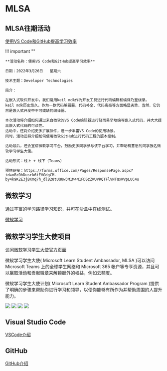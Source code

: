# MLSA

## MLSA往期活动

[使用VS Code和GitHub提高学习效率](MLSA_20220326.md)

!!! important ""

    **活动名称：使用VS Code和GitHub提高学习效率**

    日期：2022年3月26日   星期六

    技术主题：Developer Technologies

    简介：

    在嵌入式软件开发中，我们常用keil mdk作为开发工具进行代码编辑和编译乃至烧录。
    keil mdk历史悠久，作为一款代码编辑器，代码补全、代码高亮等方面略显劣势，当然，它仍然是嵌入式开发中不可或缺的编译器。

    本次活动将介绍如何通过来自微软的VS Code编辑器进行轻而易举地编写嵌入式代码，并大大提高嵌入式代码的可读性。
    活动中，还将介绍更多扩展插件，进一步丰富VS Code的使用场景。
    同时，活动还将介绍如何使用微软GitHub进行代码工程的版本控制。

    活动最后，还会宣讲微软学习平台，鼓励更多同学参与该平台学习，并帮助有意愿的同学报名微软学习学生大使。

    活动形式：线上 + 线下（Teams）

    预热链接：https://forms.office.com/Pages/ResponsePage.aspx?id=oBzDhDusrk6tEVGdgCM-by4k9K2E3jBKmq7h_dlB28tUQUw3M1M4N1FDSzZWUVRQTFlVNTQxWVpLUC4u


## 微软学习

通过丰富的学习路径学习知识，并可在沙盒中在线测试。

[微软学习](https://docs.microsoft.com/zh-cn/learn/)


## 微软学习学生大使项目

[访问微软学习学生大使官方页面](https://studentambassadors.microsoft.com/)

微软学习学生大使( Microsoft Learn Student Ambassador, MLSA )可以访问 Microsoft Teams 上的全球学生网络和 Microsoft 365
帐户等专享资源，并且可以赢取活动和贡献徽章来解锁额外的权益，例如云额度。

微软学习学生大使计划( Microsoft Learn Student Ambassador Program )提供了明确的步骤来帮助你进行学习和领导，以便你能够有所作为并帮助周围的人提升能力。

![]( https://s2.loli.net/2022/03/24/j3rgYsDIKw6pSob.png)
![]( https://s2.loli.net/2022/03/24/WtEo4LxXbzI2kyB.png)
![]( https://s2.loli.net/2022/03/24/Qwv7ranJU8WG9th.png)
![]( https://s2.loli.net/2022/03/24/G8fadscK2BYIU5r.png)

## Visual Studio Code
[VSCode介绍](vscode.md)

## GitHub
[GitHub介绍](github.md)

[^1]: All MSLA icons used in this page are copyrighted by Microsoft.
